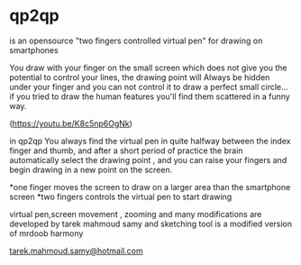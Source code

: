 # qp2qp
is an opensource "two fingers controlled virtual pen" for drawing on smartphones

You draw with your finger on the small screen which does not give you the potential to control your lines,
the drawing point will Always be  hidden under your finger and you can not control it to draw a perfect small circle... if you tried to draw the human  features you'll find them scattered in a funny way.
 
(https://youtu.be/K8c5np6OgNk)

in qp2qp You always find the virtual pen in quite halfway between the index finger and thumb, and after a short period of practice  the brain automatically select the drawing point , and you can raise your fingers and begin drawing in a new point on the screen.

*one finger moves the screen to draw on a larger area than the smartphone screen
*two fingers controls the virtual pen to start drawing

virtual pen,screen movement , zooming and many modifications are developed by tarek mahmoud samy and sketching tool is a modified version of mrdoob harmony

tarek.mahmoud.samy@hotmail.com
